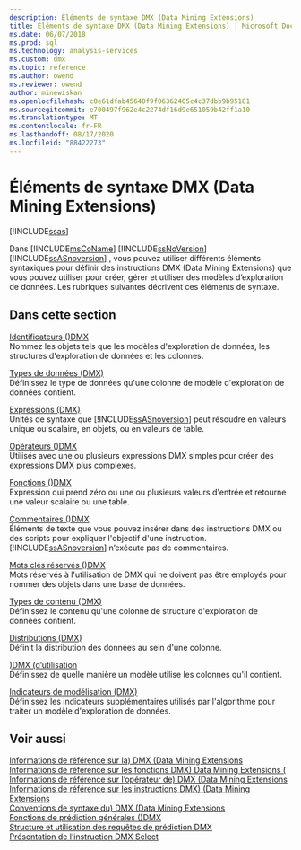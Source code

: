 ```yaml
---
description: Éléments de syntaxe DMX (Data Mining Extensions)
title: Éléments de syntaxe DMX (Data Mining Extensions) | Microsoft Docs
ms.date: 06/07/2018
ms.prod: sql
ms.technology: analysis-services
ms.custom: dmx
ms.topic: reference
ms.author: owend
ms.reviewer: owend
author: minewiskan
ms.openlocfilehash: c0e61dfab45640f9f06362405c4c37dbb9b95181
ms.sourcegitcommit: e700497f962e4c2274df16d9e651059b42ff1a10
ms.translationtype: MT
ms.contentlocale: fr-FR
ms.lasthandoff: 08/17/2020
ms.locfileid: "88422273"
---
```

# <a name="data-mining-extensions-dmx-syntax-elements"></a>Éléments de syntaxe DMX (Data Mining Extensions)
[!INCLUDE[ssas](../includes/applies-to-version/ssas.md)]

  Dans [!INCLUDE[msCoName](../includes/msconame-md.md)] [!INCLUDE[ssNoVersion](../includes/ssnoversion-md.md)] [!INCLUDE[ssASnoversion](../includes/ssasnoversion-md.md)] , vous pouvez utiliser différents éléments syntaxiques pour définir des instructions DMX (Data Mining Extensions) que vous pouvez utiliser pour créer, gérer et utiliser des modèles d’exploration de données. Les rubriques suivantes décrivent ces éléments de syntaxe.  
  
## <a name="in-this-section"></a>Dans cette section  
 [Identificateurs &#40;&#41;DMX ](../dmx/identifiers-dmx.md)  
 Nommez les objets tels que les modèles d'exploration de données, les structures d'exploration de données et les colonnes.  
  
 [Types de données &#40;DMX&#41;](../dmx/data-types-dmx.md)  
 Définissez le type de données qu'une colonne de modèle d'exploration de données contient.  
  
 [Expressions &#40;DMX&#41;](../dmx/expressions-dmx.md)  
 Unités de syntaxe que [!INCLUDE[ssASnoversion](../includes/ssasnoversion-md.md)] peut résoudre en valeurs unique ou scalaire, en objets, ou en valeurs de table.  
  
 [Opérateurs &#40;&#41;DMX ](../dmx/operators-dmx.md)  
 Utilisés avec une ou plusieurs expressions DMX simples pour créer des expressions DMX plus complexes.  
  
 [Fonctions &#40;&#41;DMX ](../dmx/functions-dmx.md)  
 Expression qui prend zéro ou une ou plusieurs valeurs d'entrée et retourne une valeur scalaire ou une table.  
  
 [Commentaires &#40;&#41;DMX ](../dmx/comments-dmx.md)  
 Éléments de texte que vous pouvez insérer dans des instructions DMX ou des scripts pour expliquer l'objectif d'une instruction. [!INCLUDE[ssASnoversion](../includes/ssasnoversion-md.md)] n’exécute pas de commentaires.  
  
 [Mots clés réservés &#40;&#41;DMX ](../dmx/reserved-keywords-dmx.md)  
 Mots réservés à l'utilisation de DMX qui ne doivent pas être employés pour nommer des objets dans une base de données.  
  
 [Types de contenu &#40;DMX&#41;](../dmx/content-types-dmx.md)  
 Définissez le contenu qu'une colonne de structure d'exploration de données contient.  
  
 [Distributions &#40;DMX&#41;](../dmx/distributions-dmx.md)  
 Définit la distribution des données au sein d'une colonne.  
  
 [&#41;DMX &#40;d’utilisation ](../dmx/usage-dmx.md)  
 Définissez de quelle manière un modèle utilise les colonnes qu'il contient.  
  
 [Indicateurs de modélisation &#40;DMX&#41;](../dmx/modeling-flags-dmx.md)  
 Définissez les indicateurs supplémentaires utilisés par l'algorithme pour traiter un modèle d'exploration de données.  
  
## <a name="see-also"></a>Voir aussi  
 [Informations de référence sur la&#41; DMX &#40;Data Mining Extensions](../dmx/data-mining-extensions-dmx-reference.md)   
 [Informations de référence sur les fonctions DMX&#41; Data Mining Extensions &#40;](../dmx/data-mining-extensions-dmx-function-reference.md)   
 [Informations de référence sur l’opérateur de&#41; DMX &#40;Data Mining Extensions](../dmx/data-mining-extensions-dmx-operator-reference.md)   
 [Informations de référence sur les instructions DMX&#41; &#40;Data Mining Extensions](../dmx/data-mining-extensions-dmx-statements.md)   
 [Conventions de syntaxe du&#41; DMX &#40;Data Mining Extensions](../dmx/data-mining-extensions-dmx-syntax-conventions.md)   
 [Fonctions de prédiction générales &#40;&#41;DMX ](../dmx/general-prediction-functions-dmx.md)   
 [Structure et utilisation des requêtes de prédiction DMX](../dmx/structure-and-usage-of-dmx-prediction-queries.md)   
 [Présentation de l’instruction DMX Select](../dmx/understanding-the-dmx-select-statement.md)  
  
  
